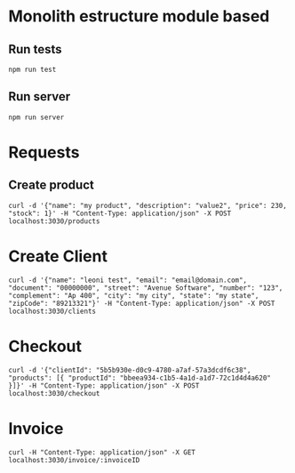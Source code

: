 # Monolith estructure module based

## Run tests

`npm run test`

## Run server

`npm run server`

# Requests

## Create product

```
curl -d '{"name": "my product", "description": "value2", "price": 230, "stock": 1}' -H "Content-Type: application/json" -X POST localhost:3030/products
```

# Create Client

```
curl -d '{"name": "leoni test", "email": "email@domain.com", "document": "00000000", "street": "Avenue Software", "number": "123", "complement": "Ap 400", "city": "my city", "state": "my state", "zipCode": "89213321"}' -H "Content-Type: application/json" -X POST localhost:3030/clients
```

# Checkout

```
curl -d '{"clientId": "5b5b930e-d0c9-4780-a7af-57a3dcdf6c38", "products": [{ "productId": "bbeea934-c1b5-4a1d-a1d7-72c1d4d4a620" }]}' -H "Content-Type: application/json" -X POST localhost:3030/checkout
```

# Invoice

```
curl -H "Content-Type: application/json" -X GET localhost:3030/invoice/:invoiceID
```
